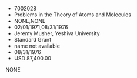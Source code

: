 * 7002028
* Problems in the Theory of Atoms and Molecules
* NONE,NONE
* 02/01/1971,08/31/1976
* Jeremy Musher, Yeshiva University
* Standard Grant
*   name not available
* 08/31/1976
* USD 87,400.00

NONE